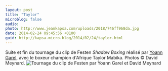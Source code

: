 ```yaml
---
layout: post
title: "Taylor"
microblog: false
audio: 
photo: http://www.jeankapsa.com/uploads/2018/746ff968da.jpg
date: 2014-02-24 09:45:56 +0100
guid: http://kapsa.micro.blog/2014/02/24/taylor.html
---
```

Suite et fin du tournage du clip de Festen _Shadow Boxing_ réalisé par <a href="http://www.yoanngarel.com">Yoann Garel</a>, avec le boxeur champion d'Afrique Taylor Mabika. Photos © David Meynard. <img src="http://www.jeankapsa.com/uploads/2018/746ff968da.jpg" alt="Tournage du clip de Festen par Yoann Garel et David Meynard"/>

